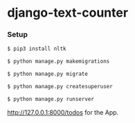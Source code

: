 # django-text-counter

### Setup

```bash
$ pip3 install nltk
```

```bash
$ python manage.py makemigrations
```

```bash
$ python manage.py migrate
```

```bash
$ python manage.py createsuperuser
```

```bash
$ python manage.py runserver
```

http://127.0.0.1:8000/todos for the App.
